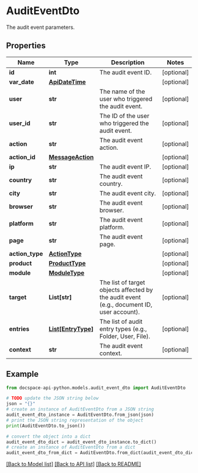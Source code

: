 # AuditEventDto
The audit event parameters.

## Properties

Name | Type | Description | Notes
------------ | ------------- | ------------- | -------------
**id** | **int** | The audit event ID. | [optional] 
**var_date** | [**ApiDateTime**](ApiDateTime.md) |  | [optional] 
**user** | **str** | The name of the user who triggered the audit event. | [optional] 
**user_id** | **str** | The ID of the user who triggered the audit event. | [optional] 
**action** | **str** | The audit event action. | [optional] 
**action_id** | [**MessageAction**](MessageAction.md) |  | [optional] 
**ip** | **str** | The audit event IP. | [optional] 
**country** | **str** | The audit event country. | [optional] 
**city** | **str** | The audit event city. | [optional] 
**browser** | **str** | The audit event browser. | [optional] 
**platform** | **str** | The audit event platform. | [optional] 
**page** | **str** | The audit event page. | [optional] 
**action_type** | [**ActionType**](ActionType.md) |  | [optional] 
**product** | [**ProductType**](ProductType.md) |  | [optional] 
**module** | [**ModuleType**](ModuleType.md) |  | [optional] 
**target** | **List[str]** | The list of target objects affected by the audit event (e.g., document ID, user account). | [optional] 
**entries** | [**List[EntryType]**](EntryType.md) | The list of audit entry types (e.g., Folder, User, File). | [optional] 
**context** | **str** | The audit event context. | [optional] 

## Example

```python
from docspace-api-python.models.audit_event_dto import AuditEventDto

# TODO update the JSON string below
json = "{}"
# create an instance of AuditEventDto from a JSON string
audit_event_dto_instance = AuditEventDto.from_json(json)
# print the JSON string representation of the object
print(AuditEventDto.to_json())

# convert the object into a dict
audit_event_dto_dict = audit_event_dto_instance.to_dict()
# create an instance of AuditEventDto from a dict
audit_event_dto_from_dict = AuditEventDto.from_dict(audit_event_dto_dict)
```
[[Back to Model list]](../README.md#documentation-for-models) [[Back to API list]](../README.md#documentation-for-api-endpoints) [[Back to README]](../README.md)


